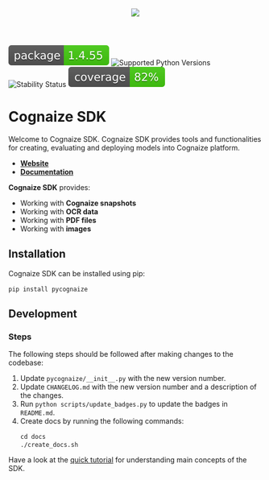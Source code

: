 <h1 align="center">
<img src="https://github.com/cognaize/pycognaize/blob/master/media/logo/logo.png?raw=true" width="300">
</h1><br>

![Package Version](https://github.com/cognaize/pycognaize/blob/master/media/badges/package_version.svg?raw=true)
![Supported Python Versions](https://github.com/cognaize/pycognaize/blob/master/media/badges/python_versions.svg?raw=true)
![Stability Status](https://github.com/cognaize/pycognaize/blob/master/media/badges/stability_status.svg?raw=true)
![Coverage Percentage](https://github.com/cognaize/pycognaize/blob/master/media/badges/coverage_percentage.svg?raw=true)

# Cognaize SDK
Welcome to Cognaize SDK. Cognaize SDK provides tools and
functionalities for creating, evaluating and deploying models into Cognaize platform.

- **[Website](https://www.cognaize.com)**
- **[Documentation](http://pycognaize-docs.com.s3-website.us-east-2.amazonaws.com)**

**Cognaize SDK** provides:

- Working with **Cognaize snapshots**
- Working with **OCR data**
- Working with **PDF files**
- Working with **images**

## Installation

Cognaize SDK can be installed using pip:

```
pip install pycognaize
```

## Development
### Steps
The following steps should be followed after making changes to the codebase:
1. Update `pycognaize/__init__.py` with the new version number.
2. Update `CHANGELOG.md` with the new version number and a description of the changes.
3. Run `python scripts/update_badges.py` to update the badges in `README.md`.
4. Create docs by running the following commands:
    ```
    cd docs
    ./create_docs.sh
    ```

Have a look at the [quick tutorial](http://pycognaize-docs.com.s3-website.us-east-2.amazonaws.com/tutorials/quick_tutorial.html) 
for understanding main concepts of the SDK.
